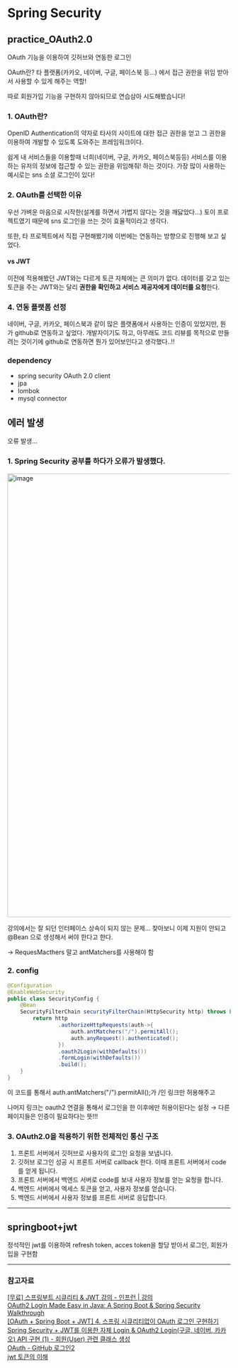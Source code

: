 # Spring Security
## practice_OAuth2.0
OAuth 기능을 이용하여 깃허브와 연동한 로그인

OAuth란? 타 플랫폼(카카오, 네이버, 구글, 페이스북 등...) 에서 접근 권한을 위임 받아서 사용할 수 있게 해주는 역할!

따로 회원가입 기능을 구현하지 않아되므로 연습삼아 시도해봤습니다!

### 1. OAuth란?

OpenID Authentication의 약자로 타사의 사이트에 대한 접근 권한을 얻고 그 권한을 이용하여 개발할 수 있도록 도와주는 프레임워크이다. 

쉽게 내 서비스들을 이용할때 너희(네이버, 구글, 카카오, 페이스북등등) 서비스를 이용하는 유저의 정보에 접근할 수 있는 권한을 위임해줘! 하는 것이다. 가장 많이 사용하는 예시로는 sns 소셜 로그인이 있다!

### 2. OAuth를 선택한 이유

우선 가벼운 마음으로 시작한(설계를 하면서 가볍지 않다는 것을 깨닳았다…) 토이 프로젝트였기 때문에 sns 로그인을 쓰는 것이 효율적이라고 생각다.

또한, 타 프로젝트에서 직접 구현해봤기에 이번에는 연동하는 방향으로 진행해 보고 싶었다.

#### vs JWT

이전에 적용해봤던 JWT와는 다르게 토큰 자체에는 큰 의미가 없다. 데이터를 갖고 있는 토큰을 주는 JWT와는 달리 ********권한을 확인하고 서비스 제공자에게 데이터를 요청********한다.

### 4. 연동 플랫폼 선정

네이버, 구글, 카카오, 페이스북과 같이 많은 플랫폼에서 사용하는 인증이 있었지만, 뭔가 github로 연동하고 싶었다. 개발자이기도 하고, 아무래도 코드 리뷰를 목적으로 만들려는 것이기에 github로 연동하면 뭔가 있어보인다고 생각했다..!!

### dependency

- spring security OAuth 2.0 client
- jpa
- lombok
- mysql connector

## 에러 발생
오류 발생…

### 1. Spring Security 공부를 하다가 오류가 발생했다.

<img width="1000" alt="image" src="https://github.com/freemoon99/study/assets/102667851/064488be-c45f-426c-92fc-0cfa0258b9d3">

강의에서는 잘 되던 인터페이스 상속이 되지 않는 문제... 찾아보니 이제 지원이 안되고 @Bean 으로 생성해서 써야 한다고 한다.

-> RequesMacthers 말고 antMatchers를 사용해야 함

### 2. config
```java
@Configuration
@EnableWebSecurity
public class SecurityConfig {
    @Bean
    SecurityFilterChain securityFilterChain(HttpSecurity http) throws Exception{
        return http
                .authorizeHttpRequests(auth->{
                    auth.antMatchers("/").permitAll();
                    auth.anyRequest().authenticated();
                })
                .oauth2Login(withDefaults())
                .formLogin(withDefaults())
                .build();
    }
}
```
이 코드를 통해서  auth.antMatchers("/").permitAll();가 /인 링크만 허용해주고

나머지 링크는 oauth2 연결을 통해서 로그인을 한 이후에만 허용이된다는 설정 → 다른 페이지들은 인증이 필요하다는 뜻!!!

### 3. OAuth2.0을 적용하기 위한 전체적인 통신 구조

1. 프론트 서버에서 깃허브로 사용자의 로그인 요청을 보냅니다.
2. 깃허브 로그인 성공 시 프론트 서버로 callback 한다. 이때 프론트 서버에서 code를 얻게 됩니다.
3. 프론트 서버에서 백엔드 서버로 code를 보내 사용자 정보를 얻는 요청을 합니다.
4. 백엔드 서버에서 엑세스 토큰을 얻고, 사용자 정보를 얻습니다.
5. 백엔드 서버에서 사용자 정보를 프론트 서버로 응답합니다.

---
## springboot+jwt
정석적인 jwt를 이용하여 refresh token, acces token을 할당 받아서 로그인, 회원가입을 구현함

---
### 참고자료
[[무료] 스프링부트 시큐리티 & JWT 강의 - 인프런 | 강의](https://www.inflearn.com/course/스프링부트-시큐리티/dashboard) </br>
[OAuth2 Login Made Easy in Java: A Spring Boot & Spring Security Walkthrough](https://www.youtube.com/watch?v=us0VjFiHogo)</br>
[[OAuth + Spring Boot + JWT] 4. 스프링 시큐리티없이 OAuth 로그인 구현하기](https://velog.io/@max9106/OAuth4)</br>
[Spring Security + JWT를 이용한 자체 Login & OAuth2 Login(구글, 네이버, 카카오) API 구현 (1) - 회원(User) 관련 클래스 생성](https://ksh-coding.tistory.com/57)</br>
[OAuth - GitHub 로그인2](https://velog.io/@bongf/study-OAuth-GitHubLogin2)</br>
[jwt 토큰의 이해](https://inpa.tistory.com/entry/WEB-%F0%9F%93%9A-Access-Token-Refresh-Token-%EC%9B%90%EB%A6%AC-feat-JWT)</br>
